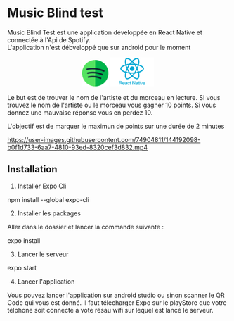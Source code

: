 # Music Blind test

Music Blind Test est une application développée en React Native et connectée à l'Api de Spotify. </br>
L'application n'est débveloppé que sur android pour le moment

<div align='center' >
<img src="spotify.png" width="60">
<img src="react-native.png" width="100">
</div>


Le but est de trouver le nom de l'artiste et du morceau en lecture.
Si vous trouvez le nom de l'artiste ou le morceau vous gagner 10 points.
Si vous donnez une mauvaise réponse vous en perdez 10.

L'objectif est de marquer le maximun de points sur une durée de 2 minutes

https://user-images.githubusercontent.com/74904811/144192098-b0f1d733-6aa7-4810-93ed-8320cef3d832.mp4

## Installation

1. Installer Expo Cli

npm install --global expo-cli

2. Installer les packages

Aller dans le dossier et lancer la commande suivante :

expo install

3. Lancer le serveur

expo start

4. Lancer l'application

Vous pouvez lancer l'application sur android studio ou sinon scanner le QR Code qui vous est donné.
Il faut télecharger Expo sur le playStore que votre télphone soit connecté à vote résau wifi sur lequel est lancé le serveur.
